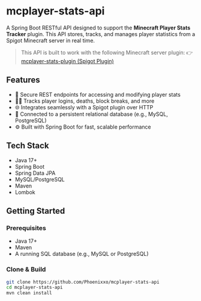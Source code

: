 # mcplayer-stats-api

A Spring Boot RESTful API designed to support the **Minecraft Player Stats Tracker** plugin. This API stores, tracks, and manages player statistics from a Spigot Minecraft server in real time.

> This API is built to work with the following Minecraft server plugin:
👉 [mcplayer-stats-plugin (Spigot Plugin)](http://github.com/Phoenixxo/mcplayer-stats-plugin)

## Features

- 🔐 Secure REST endpoints for accessing and modifying player stats
- 🧑‍💻 Tracks player logins, deaths, block breaks, and more
- 🌐 Integrates seamlessly with a Spigot plugin over HTTP
- 💾 Connected to a persistent relational database (e.g., MySQL, PostgreSQL)
- ⚙️ Built with Spring Boot for fast, scalable performance

## Tech Stack

- Java 17+
- Spring Boot
- Spring Data JPA
- MySQL/PostgreSQL
- Maven
- Lombok

## Getting Started

### Prerequisites

- Java 17+
- Maven
- A running SQL database (e.g., MySQL or PostgreSQL)

### Clone & Build

```bash
git clone https://github.com/Phoenixxo/mcplayer-stats-api
cd mcplayer-stats-api
mvn clean install
